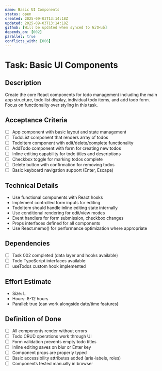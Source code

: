 ```yaml
---
name: Basic UI Components
status: open
created: 2025-09-03T13:14:18Z
updated: 2025-09-03T13:14:18Z
github: [Will be updated when synced to GitHub]
depends_on: [002]
parallel: true
conflicts_with: [006]
---
```


# Task: Basic UI Components

## Description
Create the core React components for todo management including the main app structure, todo list display, individual todo items, and add todo form. Focus on functionality over styling in this task.

## Acceptance Criteria
- [ ] App component with basic layout and state management
- [ ] TodoList component that renders array of todos
- [ ] TodoItem component with edit/delete/complete functionality
- [ ] AddTodo component with form for creating new todos
- [ ] Inline editing capability for todo titles and descriptions
- [ ] Checkbox toggle for marking todos complete
- [ ] Delete button with confirmation for removing todos
- [ ] Basic keyboard navigation support (Enter, Escape)

## Technical Details
- Use functional components with React hooks
- Implement controlled form inputs for editing
- TodoItem should handle inline editing state internally
- Use conditional rendering for edit/view modes
- Event handlers for form submission, checkbox changes
- Props interfaces defined for all components
- Use React.memo() for performance optimization where appropriate

## Dependencies
- [ ] Task 002 completed (data layer and hooks available)
- [ ] Todo TypeScript interfaces available
- [ ] useTodos custom hook implemented

## Effort Estimate
- Size: L
- Hours: 8-12 hours
- Parallel: true (can work alongside date/time features)

## Definition of Done
- [ ] All components render without errors
- [ ] Todo CRUD operations work through UI
- [ ] Form validation prevents empty todo titles
- [ ] Inline editing saves on blur or Enter key
- [ ] Component props are properly typed
- [ ] Basic accessibility attributes added (aria-labels, roles)
- [ ] Components tested manually in browser